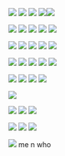 
![](https://mocha.crd.co/assets/images/gallery09/452f4d93_original.png?v=5e9af0df) ![](https://mocha.crd.co/assets/images/gallery09/22a5b2f3_original.gif?v=5e9af0df) ![](https://64.media.tumblr.com/ccff046e83e0d19ad092ab0149de5607/f1413ef45abf2485-ca/s100x200/e7aea3a7db8a1d1897b7c441dbe756c438d372a6.gifv) ![](https://file.garden/ZSD6qQh9SRsD-dy3/stamps/ps7)![](https://file.garden/ZSD6qQh9SRsD-dy3/stamps/ps0) 

![](https://64.media.tumblr.com/26361622ba589e0ea5575b2e2a8a89a7/4a809193e4ba05c7-02/s100x200/f11e40be5c8f0e2878056e17685a9f813132781b.gifv) ![](https://64.media.tumblr.com/02f06846e7dc46fd5406a85bcb112bac/4a809193e4ba05c7-f8/s100x200/24ea0b09e926d06d3f1dfdacfb5281ff865813c4.gifv) ![](https://64.media.tumblr.com/b910b2dcc9700563b6cdc8bc9d1ca8dd/4a809193e4ba05c7-3c/s100x200/3ce4c6239278147a6bff9a0867522684b535e1ed.gifv) ![](https://64.media.tumblr.com/4d89a018134a3dd55308f6e1bae6b6d5/50121cb3713b19a1-66/s100x200/80e0ae00913b14921659d50a239ca76fa4fea476.pnj) ![](https://64.media.tumblr.com/199af5c0afcef2de776ca53c2a6c5559/3cf84ad38c46212e-af/s100x200/a821623a0ba52bf2c219ea540f88d40375033291.gifv)

![](https://images-wixmp-ed30a86b8c4ca887773594c2.wixmp.com/f/6388279d-c61d-469e-ba84-435ca580f115/da7mms6-c2d22fbf-94bf-4e02-985f-4f7dd3b98a98.png/v1/fill/w_99,h_56,strp/aoba_stamp_by_kazumishio_da7mms6-fullview.png?token=eyJ0eXAiOiJKV1QiLCJhbGciOiJIUzI1NiJ9.eyJzdWIiOiJ1cm46YXBwOjdlMGQxODg5ODIyNjQzNzNhNWYwZDQxNWVhMGQyNmUwIiwiaXNzIjoidXJuOmFwcDo3ZTBkMTg4OTgyMjY0MzczYTVmMGQ0MTVlYTBkMjZlMCIsIm9iaiI6W1t7ImhlaWdodCI6Ijw9NTYiLCJwYXRoIjoiXC9mXC82Mzg4Mjc5ZC1jNjFkLTQ2OWUtYmE4NC00MzVjYTU4MGYxMTVcL2RhN21tczYtYzJkMjJmYmYtOTRiZi00ZTAyLTk4NWYtNGY3ZGQzYjk4YTk4LnBuZyIsIndpZHRoIjoiPD05OSJ9XV0sImF1ZCI6WyJ1cm46c2VydmljZTppbWFnZS5vcGVyYXRpb25zIl19.4eJY3zymcTRhh_4PQJhDTpOTb6WoIZP39Ih_AdF6Qz4) ![](https://images-wixmp-ed30a86b8c4ca887773594c2.wixmp.com/f/57e3a0c2-a24e-4919-844e-36eeb4706388/d7lb626-a58a0a47-80fe-4a56-ac19-6415b2ec7d24.png/v1/fill/w_99,h_55,strp/noiz___stamp_by_stampsfa_d7lb626-fullview.png?token=eyJ0eXAiOiJKV1QiLCJhbGciOiJIUzI1NiJ9.eyJzdWIiOiJ1cm46YXBwOjdlMGQxODg5ODIyNjQzNzNhNWYwZDQxNWVhMGQyNmUwIiwiaXNzIjoidXJuOmFwcDo3ZTBkMTg4OTgyMjY0MzczYTVmMGQ0MTVlYTBkMjZlMCIsIm9iaiI6W1t7ImhlaWdodCI6Ijw9NTUiLCJwYXRoIjoiXC9mXC81N2UzYTBjMi1hMjRlLTQ5MTktODQ0ZS0zNmVlYjQ3MDYzODhcL2Q3bGI2MjYtYTU4YTBhNDctODBmZS00YTU2LWFjMTktNjQxNWIyZWM3ZDI0LnBuZyIsIndpZHRoIjoiPD05OSJ9XV0sImF1ZCI6WyJ1cm46c2VydmljZTppbWFnZS5vcGVyYXRpb25zIl19.JUubevlqAzcc7n7pBHrem9iEFUeokYhGLOD7GOpWzlk) ![](https://images-wixmp-ed30a86b8c4ca887773594c2.wixmp.com/f/97538ed2-f006-4ed5-aa9f-f1121bf3b1e4/da06soc-c2f0035d-fe8e-4313-bf5c-cb6466e2fee6.gif?token=eyJ0eXAiOiJKV1QiLCJhbGciOiJIUzI1NiJ9.eyJzdWIiOiJ1cm46YXBwOjdlMGQxODg5ODIyNjQzNzNhNWYwZDQxNWVhMGQyNmUwIiwiaXNzIjoidXJuOmFwcDo3ZTBkMTg4OTgyMjY0MzczYTVmMGQ0MTVlYTBkMjZlMCIsIm9iaiI6W1t7InBhdGgiOiJcL2ZcLzk3NTM4ZWQyLWYwMDYtNGVkNS1hYTlmLWYxMTIxYmYzYjFlNFwvZGEwNnNvYy1jMmYwMDM1ZC1mZThlLTQzMTMtYmY1Yy1jYjY0NjZlMmZlZTYuZ2lmIn1dXSwiYXVkIjpbInVybjpzZXJ2aWNlOmZpbGUuZG93bmxvYWQiXX0.3ml4a0_5GX4QtZRpMim_CPn-WzGVYXQBZHxRDuaQch4) ![](https://images-wixmp-ed30a86b8c4ca887773594c2.wixmp.com/f/32ce80ca-47ea-4a1c-8f1e-16bc66660816/ddw844n-37e6670b-609d-4e3f-a9f2-24a79a8585ed.gif?token=eyJ0eXAiOiJKV1QiLCJhbGciOiJIUzI1NiJ9.eyJzdWIiOiJ1cm46YXBwOjdlMGQxODg5ODIyNjQzNzNhNWYwZDQxNWVhMGQyNmUwIiwiaXNzIjoidXJuOmFwcDo3ZTBkMTg4OTgyMjY0MzczYTVmMGQ0MTVlYTBkMjZlMCIsIm9iaiI6W1t7InBhdGgiOiJcL2ZcLzMyY2U4MGNhLTQ3ZWEtNGExYy04ZjFlLTE2YmM2NjY2MDgxNlwvZGR3ODQ0bi0zN2U2NjcwYi02MDlkLTRlM2YtYTlmMi0yNGE3OWE4NTg1ZWQuZ2lmIn1dXSwiYXVkIjpbInVybjpzZXJ2aWNlOmZpbGUuZG93bmxvYWQiXX0.vKl0G7gdQ3h8HYEN3TZqjx4ttqFzATLFbJeurd0wTmA) ![](https://64.media.tumblr.com/7f06ba415f6b2fcdfeb1ed97bc137367/9a591c2777a533ae-1a/s100x200/05af04dee1ba2152d4642d876cee31c7d0d75223.png)

 ![](https://64.media.tumblr.com/1f448fd306c78978a4ce8402fee82bc9/a9ddffc3320c07ad-03/s100x200/21a894b3c61a723b9d0b1c9e3b0bf39f778de922.pnj) ![](https://64.media.tumblr.com/4f52b2397a888c3550fb7e15bc8558c9/3460366af3bae7be-60/s100x200/45d57fe3e2c6137dace3b2967ef2606b6e4818cd.gifv) ![](https://64.media.tumblr.com/433d32897e1493e82e4e9293d5bf7d30/5ed0154908ac7b8a-4f/s100x200/60f7dcf2d21da4b0a0d41afe46d1593c30d04c6f.gifv) ![](https://i.imgur.com/LiTCM1K.png) ![](https://i.imgur.com/TPYNOE6.png)

 ![](https://64.media.tumblr.com/ee07b8292723d410560d5997a0376c89/89749997f66a3a49-3c/s100x200/6b9d3a62cbc1b773ca98ec793e0a22d707d26b08.gifv) ![](https://64.media.tumblr.com/c0b2b207e34db4dae23f132ef9c41b0a/89749997f66a3a49-6b/s100x200/134c87e92df8b8a1c98c8135aadbc87cdb3c51be.gifv) ![](https://64.media.tumblr.com/1821b6d24b7ba62b0f48081c9fe72485/89749997f66a3a49-e0/s100x200/0549263c445e656ae49b342a96c890f14ee18e76.gifv) ![](https://64.media.tumblr.com/f322d501fd7adca2f9d9f3fa02f235ea/89749997f66a3a49-31/s100x200/960b4aaed50c36ada320c15ff08df0e1925442f3.gifv)

![](https://64.media.tumblr.com/5614e78ef196e2cb966f04f32dd63b0e/0beda082ed505272-90/s400x600/763604bceeefddc8c6937e6e00dc0cbe22f44362.jpg)

![](https://i.imgur.com/NxFLThL.gif)  ![](https://i.imgur.com/AD2429i.gif)  ![](https://i.imgur.com/bqjRd6n.gif)


![](https://i.imgur.com/XEBcXfE.gif)  ![](https://i.imgur.com/PGmJb8L.gif)  ![](https://i.imgur.com/7xTy0XJ.gif)


![](https://i.imgur.com/oPLFXgN.png) me n who

